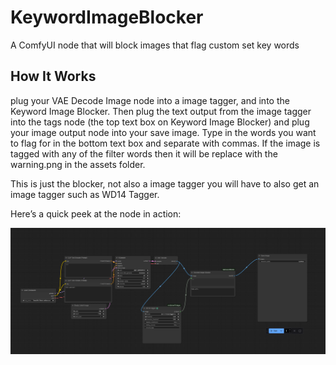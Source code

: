 # KeywordImageBlocker
A ComfyUI node that will block images that flag custom set key words

## How It Works
plug your VAE Decode Image node into a image tagger, and into the Keyword Image Blocker. Then plug the text output from the image tagger into the tags node (the top text box on Keyword Image Blocker) and plug your image output node into your save image. Type in the words you want to flag for in the bottom text box and separate with commas. If the image is tagged with any of the filter words then it will be replace with the warning.png in the assets folder. 

This is just the blocker, not also a image tagger you will have to also get an image tagger such as WD14 Tagger.

Here’s a quick peek at the node in action:

<img src="workflow example/Screenshot.png" alt="Workflow Example" width="600"/>
